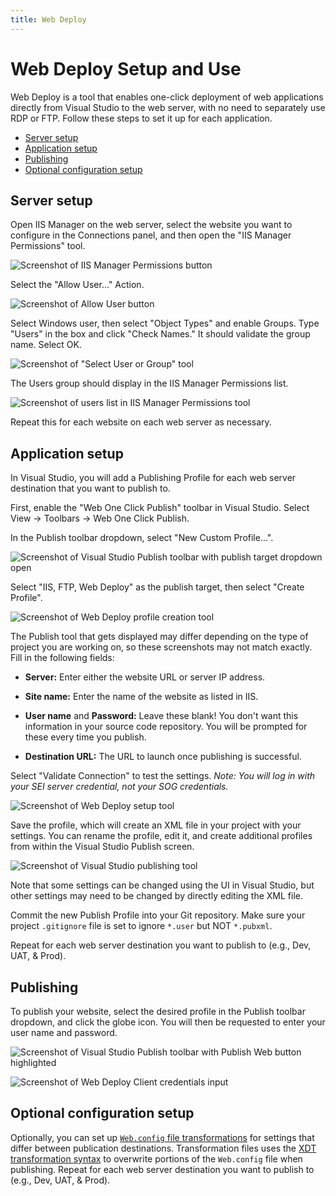 ```yaml
---
title: Web Deploy
---
```


# Web Deploy Setup and Use

Web Deploy is a tool that enables one-click deployment of web applications directly from Visual Studio to the web server, with no need to separately use RDP or FTP. Follow these steps to set it up for each application.

* [Server setup](#server-setup)
* [Application setup](#application-setup)
* [Publishing](#publishing)
* [Optional configuration setup](#optional-configuration-setup)

## Server setup

Open IIS Manager on the web server, select the website you want to configure in the Connections panel, and then open the "IIS Manager Permissions" tool.

![Screenshot of IIS Manager Permissions button](img/web-deploy-server-step-1.png)

Select the "Allow User..." Action.

![Screenshot of Allow User button](img/web-deploy-server-step-2.png)

Select Windows user, then select "Object Types" and enable Groups. Type "Users" in the box and click "Check Names." It should validate the group name. Select OK.

![Screenshot of "Select User or Group" tool](img/web-deploy-server-step-3.png)

The Users group should display in the IIS Manager Permissions list.

![Screenshot of users list in IIS Manager Permissions tool](img/web-deploy-server-step-4.png)

Repeat this for each website on each web server as necessary.

## Application setup

In Visual Studio, you will add a Publishing Profile for each web server destination that you want to publish to.

First, enable the "Web One Click Publish" toolbar in Visual Studio. Select View → Toolbars → Web One Click Publish.

In the Publish toolbar dropdown, select "New Custom Profile...".

![Screenshot of Visual Studio Publish toolbar with publish target dropdown open](img/web-deploy-vs-step-1.png)

Select "IIS, FTP, Web Deploy" as the publish target, then select "Create Profile".

![Screenshot of Web Deploy profile creation tool](img/web-deploy-vs-step-2.png)

The Publish tool that gets displayed may differ depending on the type of project you are working on, so these screenshots may not match exactly. Fill in the following fields:

* **Server:** Enter either the website URL or server IP address.

* **Site name:** Enter the name of the website as listed in IIS.

* **User name** and **Password:** Leave these blank! You don't want this information in your source code repository. You will be prompted for these every time you publish.

* **Destination URL:** The URL to launch once publishing is successful.

Select "Validate Connection" to test the settings. *Note: You will log in with your SEI server credential, not your SOG credentials.*

![Screenshot of Web Deploy setup tool](img/web-deploy-vs-step-3.png)

Save the profile, which will create an XML file in your project with your settings. You can rename the profile, edit it, and create additional profiles from within the Visual Studio Publish screen.

![Screenshot of Visual Studio publishing tool](img/web-deploy-vs-step-4.png)

Note that some settings can be changed using the UI in Visual Studio, but other settings may need to be changed by directly editing the XML file.

Commit the new Publish Profile into your Git repository. Make sure your project `.gitignore` file is set to ignore `*.user` but NOT `*.pubxml`.

Repeat for each web server destination you want to publish to (e.g., Dev, UAT, & Prod).

## Publishing

To publish your website, select the desired profile in the Publish toolbar dropdown, and click the globe icon. You will then be requested to enter your user name and password.

![Screenshot of Visual Studio Publish toolbar with Publish Web button highlighted](img/web-deploy-vs-step-5.png)

![Screenshot of Web Deploy Client credentials input](img/web-deploy-vs-step-6.png)

## Optional configuration setup

Optionally, you can set up [`Web.config` file transformations](https://docs.microsoft.com/en-us/aspnet/web-forms/overview/deployment/visual-studio-web-deployment/web-config-transformations) for settings that differ between publication destinations. Transformation files uses the [XDT transformation syntax](https://weblogs.asp.net/srkirkland/common-web-config-transformations-with-visual-studio-2010) to overwrite portions of the `Web.config` file when publishing. Repeat for each web server destination you want to publish to (e.g., Dev, UAT, & Prod).
